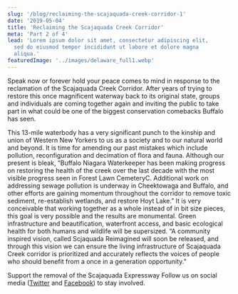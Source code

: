 ```yaml
---
slug: '/blog/reclaiming-the-scajaquada-creek-corridor-1'
date: '2019-05-04'
title: 'Reclaiming the Scajaquada Creek Corridor'
meta: 'Part 2 of 4'
lead: 'Lorem ipsum dolor sit amet, consectetur adipiscing elit,
  sed do eiusmod tempor incididunt ut labore et dolore magna
  aliqua.'
featuredImage: '../images/delaware_full1.webp'
---
```


Speak now or forever hold your peace comes to mind in response to the reclamation of the Scajaquada Creek Corridor. After years of trying to restore this once magnificent waterway back to its original state, groups and individuals are coming together again and inviting the public to take part in what could be one of the biggest conservation comebacks Buffalo has seen.

This 13-mile waterbody has a very significant punch to the kinship and union of Western New Yorkers to us as a society and to our natural world and beyond. It is time for amending our past mistakes which include pollution, reconfiguration and decimation of flora and fauna. Although our present is bleak, “Buffalo Niagara Waterkeeper has been making progress on restoring the health of the creek over the last decade with the most visible progress seen in Forest Lawn CemeteryC. Additional work on addressing sewage pollution is underway in Cheektowaga and Buffalo, and other efforts are gaining momentum throughout the corridor to remove toxic sediment, re-establish wetlands, and restore Hoyt Lake.” It is very conceivable that working together as a whole instead of in bit size pieces, this goal is very possible and the results are monumental. Green infrastructure and beautification, waterfront access, and basic ecological health for both humans and wildlife will be supersized. “A community inspired vision, called Scjaquada Reimagined will soon be released, and through this vision we can ensure the living infrastructure of Scajaquada Creek corridor is prioritized and accurately reflects the voices of people who should benefit from a once in a generation opportunity.”

Support the removal of the Scajaquada Expressway Follow us on social media ([Twitter](https://www.twitter.com) and [Facebook](https://www.facebook.com)) to stay involved.
